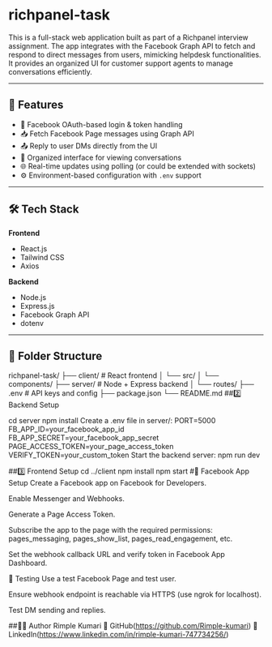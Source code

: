 # richpanel-task
 This is a full-stack web application built as part of a Richpanel interview assignment. The app integrates with the Facebook Graph API to fetch and respond to direct messages from users, mimicking helpdesk functionalities. It provides an organized UI for customer support agents to manage conversations efficiently.

---

## 🚀 Features

- 🔐 Facebook OAuth-based login & token handling
- 📥 Fetch Facebook Page messages using Graph API
- 📤 Reply to user DMs directly from the UI
- 🧠 Organized interface for viewing conversations
- 🌐 Real-time updates using polling (or could be extended with sockets)
- ⚙️ Environment-based configuration with `.env` support

---

## 🛠 Tech Stack

**Frontend**
- React.js
- Tailwind CSS
- Axios

**Backend**
- Node.js
- Express.js
- Facebook Graph API
- dotenv

---

## 📂 Folder Structure

richpanel-task/
├── client/ # React frontend
│ └── src/
│ └── components/
├── server/ # Node + Express backend
│ └── routes/
├── .env # API keys and config
├── package.json
└── README.md
##2️⃣ Backend Setup
 
cd server
npm install
Create a .env file in server/:
PORT=5000
FB_APP_ID=your_facebook_app_id
FB_APP_SECRET=your_facebook_app_secret
PAGE_ACCESS_TOKEN=your_page_access_token
VERIFY_TOKEN=your_custom_token
Start the backend server:
npm run dev

##3️⃣ Frontend Setup
 cd ../client
npm install
npm start
 #🔐 Facebook App Setup
Create a Facebook app on Facebook for Developers.

Enable Messenger and Webhooks.

Generate a Page Access Token.

Subscribe the app to the page with the required permissions:
pages_messaging, pages_show_list, pages_read_engagement, etc.

Set the webhook callback URL and verify token in Facebook App Dashboard.

🧪 Testing
Use a test Facebook Page and test user.

Ensure webhook endpoint is reachable via HTTPS (use ngrok for localhost).

Test DM sending and replies.

##👩‍💻 Author
Rimple Kumari
🔗 GitHub(https://github.com/Rimple-kumari)
🔗 LinkedIn(https://www.linkedin.com/in/rimple-kumari-747734256/)
